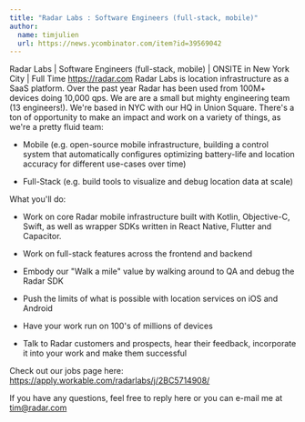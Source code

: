 ```yaml
---
title: "Radar Labs : Software Engineers (full-stack, mobile)"
author:
  name: timjulien
  url: https://news.ycombinator.com/item?id=39569042
---
```

Radar Labs | Software Engineers (full-stack, mobile) | ONSITE in New York City | Full Time <a href="https:&#x2F;&#x2F;radar.com" rel="nofollow">https:&#x2F;&#x2F;radar.com</a> Radar Labs is location infrastructure as a SaaS platform. Over the past year Radar has been used from 100M+ devices doing 10,000 qps. We are are a small but mighty engineering team (13 engineers!). We&#x27;re based in NYC with our HQ in Union Square. There&#x27;s a ton of opportunity to make an impact and work on a variety of things, as we&#x27;re a pretty fluid team:
- Mobile (e.g. open-source mobile infrastructure, building a control system that automatically configures optimizing battery-life and location accuracy for different use-cases over time)

- Full-Stack (e.g. build tools to visualize and debug location data at scale)

What you&#x27;ll do:

- Work on core Radar mobile infrastructure built with Kotlin, Objective-C, Swift, as well as wrapper SDKs written in React Native, Flutter and Capacitor.

- Work on full-stack features across the frontend and backend

- Embody our &quot;Walk a mile&quot; value by walking around to QA and debug the Radar SDK

- Push the limits of what is possible with location services on iOS and Android

- Have your work run on 100&#x27;s of millions of devices

- Talk to Radar customers and prospects, hear their feedback, incorporate it into your work and make them successful

Check out our jobs page here: <a href="https:&#x2F;&#x2F;apply.workable.com&#x2F;radarlabs&#x2F;j&#x2F;2BC5714908&#x2F;" rel="nofollow">https:&#x2F;&#x2F;apply.workable.com&#x2F;radarlabs&#x2F;j&#x2F;2BC5714908&#x2F;</a>

If you have any questions, feel free to reply here or you can e-mail me at tim@radar.com
